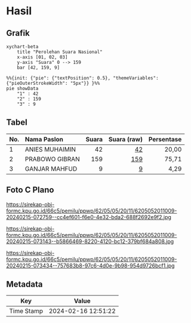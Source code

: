 # Hasil

## Grafik

```mermaid
xychart-beta
    title "Perolehan Suara Nasional"
    x-axis [01, 02, 03]
    y-axis "Suara" 0 --> 159
    bar [42, 159, 9]
```

```mermaid
%%{init: {"pie": {"textPosition": 0.5}, "themeVariables": {"pieOuterStrokeWidth": "5px"}} }%%
pie showData
    "1" : 42
    "2" : 159
    "3" : 9
```

## Tabel

| No. | Nama Paslon    | Suara | Suara (raw) | Persentase |
|:--- |:-------------- | -----:| -----------:| ----------:|
| 1   | ANIES MUHAIMIN | 42    | [42][p-1]   | 20,00      |
| 2   | PRABOWO GIBRAN | 159   | [159][p-2]  | 75,71      |
| 3   | GANJAR MAHFUD  | 9     | [9][p-3]    | 4,29       |


[p-1]: https://github.com/gigit-pemilu/pemilu-2024/blob/main/pilpres/hitung-suara/sub/62-kalimantan-tengah/sub/05-barito-utara/sub/05-teweh-tengah/sub/2011-lemo-ii/sub/009-tps/sub/paslon-1.txt
[p-2]: https://github.com/gigit-pemilu/pemilu-2024/blob/main/pilpres/hitung-suara/sub/62-kalimantan-tengah/sub/05-barito-utara/sub/05-teweh-tengah/sub/2011-lemo-ii/sub/009-tps/sub/paslon-2.txt
[p-3]: https://github.com/gigit-pemilu/pemilu-2024/blob/main/pilpres/hitung-suara/sub/62-kalimantan-tengah/sub/05-barito-utara/sub/05-teweh-tengah/sub/2011-lemo-ii/sub/009-tps/sub/paslon-3.txt

## Foto C Plano

https://sirekap-obj-formc.kpu.go.id/66c5/pemilu/ppwp/62/05/05/20/11/6205052011009-20240215-072759--cc4ef601-f6e0-4e32-bda2-688f2692e9f2.jpg

https://sirekap-obj-formc.kpu.go.id/66c5/pemilu/ppwp/62/05/05/20/11/6205052011009-20240215-073143--b5866469-8220-4120-bc12-379bf684a808.jpg

https://sirekap-obj-formc.kpu.go.id/66c5/pemilu/ppwp/62/05/05/20/11/6205052011009-20240215-073434--757683b8-97c6-4d0e-9b98-954d9726bcf1.jpg


## Metadata

| Key        | Value               |
| ---------- | ------------------- |
| Time Stamp | 2024-02-16 12:51:22 |



